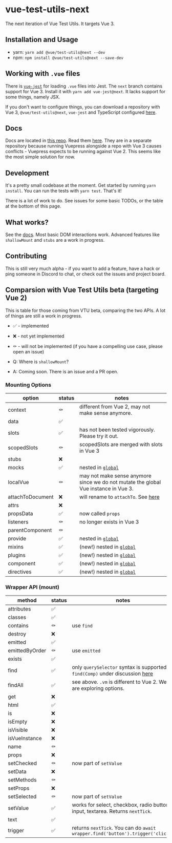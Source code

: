 # vue-test-utils-next

The next iteration of Vue Test Utils. It targets Vue 3.

## Installation and Usage

- yarn: `yarn add @vue/test-utils@next --dev`
- npm: `npm install @vue/test-utils@next --save-dev`

## Working with `.vue` files

There is [`vue-jest`](https://github.com/vuejs/vue-jest) for loading `.vue` files into Jest. The `next` branch contains support for Vue 3. Install it with `yarn add vue-jest@next`. It lacks support for some things, namely JSX. 

If you don't want to configure things, you can download a repository with Vue 3, `@vue/test-utils@next`, `vue-jest` and TypeScript configured [here](https://github.com/lmiller1990/vtu-next-demo).

## Docs

Docs are located in [this repo](https://github.com/vuejs/vue-test-utils-next-docs). Read them [here](https://vuejs.github.io/vue-test-utils-next-docs/guide/introduction.html). They are in a separate repository because running Vuepress alongside a repo with Vue 3 causes conflicts - Vuepress expects to be running against Vue 2. This seems like the most simple solution for now.

## Development

It's a pretty small codebase at the moment. Get started by running `yarn install`. You can run the tests with `yarn test`. That's it!

There is a lot of work to do. See issues for some basic TODOs, or the table at the bottom of this page.

## What works?

See the [docs](https://vuejs.github.io/vue-test-utils-next-docs/guide/introduction.html). Most basic DOM interactions work. Advanced features like `shallowMount` and `stubs` are a work in progress.

## Contributing

This is still very much alpha - if you want to add a feature, have a hack or ping someone in Discord to chat, or check out the issues and project board.

## Comparsion with Vue Test Utils beta (targeting Vue 2)

This is table for those coming from VTU beta, comparing the two APIs. A lot of things are still a work in progress.

- ✅ - implemented
- ❌ - not yet implemented
- ⚰️ - will not be implemented (if you have a compelling use case, please open an issue)

- Q: Where is `shallowMount`?
- A: Coming soon. There is an issue and a PR open.

### Mounting Options

| option | status | notes |
|---------|-------|------|
context | ⚰️ | different from Vue 2, may not make sense anymore.
data | ✅
slots | ✅ | has not been tested vigorously. Please try it out.
scopedSlots | ⚰️ | scopedSlots are merged with slots in Vue 3
stubs | ❌ 
mocks | ✅ | nested in [`global`](https://vuejs.github.io/vue-test-utils-next-docs/api/#global)
localVue | ⚰️ | may not make sense anymore since we do not mutate the global Vue instance in Vue 3.
attachToDocument | ❌| will rename to `attachTo`. See [here](https://github.com/vuejs/vue-test-utils/pull/1492)
attrs | ❌ |
propsData | ✅ | now called `props`
listeners | ⚰️ | no longer exists in Vue 3
parentComponent | ⚰️ |
provide | ✅ | nested in [`global`](https://vuejs.github.io/vue-test-utils-next-docs/api/#global)
mixins | ✅ | (new!) nested in [`global`](https://vuejs.github.io/vue-test-utils-next-docs/api/#global)
plugins | ✅ | (new!) nested in [`global`](https://vuejs.github.io/vue-test-utils-next-docs/api/#global)
component | ✅ | (new!) nested in [`global`](https://vuejs.github.io/vue-test-utils-next-docs/api/#global)
directives | ✅ | (new!) nested in [`global`](https://vuejs.github.io/vue-test-utils-next-docs/api/#global)


### Wrapper API (mount)

| method | status | notes |
|---------|-------|------|
attributes | ✅
classes | ✅
contains | ⚰️| use `find` 
destroy | ❌
emitted | ✅
emittedByOrder | ⚰️| use `emitted`
exists | ✅
find | ✅ | only `querySelector` syntax is supported. `find(Comp)` under discussion [here](https://github.com/vuejs/vue-test-utils/issues/1498)
findAll | ✅ | see above. `.vm` is different to Vue 2. We are exploring options.
get | ❌
html | ✅
is | ❌
isEmpty | ❌
isVisible | ❌
isVueInstance | ❌
name | ⚰️ |
props | ❌
setChecked | ⚰️| now part of `setValue` 
setData | ❌ | 
setMethods | ⚰️ | 
setProps | ❌ |
setSelected | ⚰️ | now part of `setValue` 
setValue | ✅ | works for select, checkbox, radio button, input, textarea. Returns `nextTick`.
text | ✅ |
trigger | ✅ | returns `nextTick`. You can do `await wrapper.find('button').trigger('click')`
